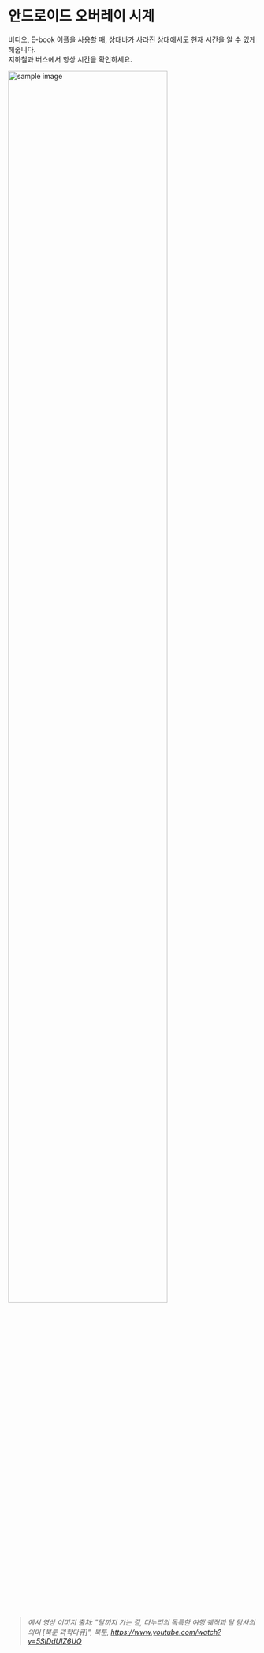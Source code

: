 # 안드로이드 오버레이 시계

비디오, E-book 어플을 사용할 때, 상태바가 사라진 상태에서도 현재 시간을 알 수 있게 해줍니다. <br />
지하철과 버스에서 항상 시간을 확인하세요.<br />

<img width="80%" align="center" alt="sample image" src="https://user-images.githubusercontent.com/55964775/215328635-37e4ad9c-4478-4ddf-8463-08a21001727f.png">
<br />

> _예시 영상 이미지 출처: "달까지 가는 길, 다누리의 독특한 여행 궤적과 달 탐사의 의미 [북툰 과학다큐]", 북툰, <https://www.youtube.com/watch?v=5SIDdUIZ6UQ>_
